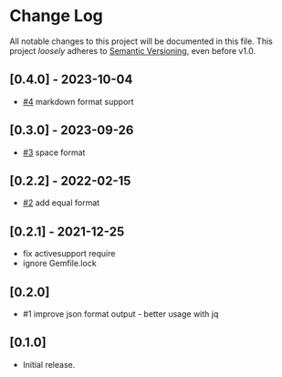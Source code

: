 # Change Log

All notable changes to this project will be documented in this file.
This project *loosely* adheres to [Semantic Versioning](http://semver.org/), even before v1.0.

## [0.4.0] - 2023-10-04
- [#4](https://github.com/boltops-tools/cli-format/pull/4) markdown format support

## [0.3.0] - 2023-09-26
- [#3](https://github.com/boltops-tools/cli-format/pull/3) space format

## [0.2.2] - 2022-02-15
- [#2](https://github.com/boltops-tools/cli-format/pull/2) add equal format

## [0.2.1] - 2021-12-25
- fix activesupport require
- ignore Gemfile.lock

## [0.2.0]
- #1 improve json format output - better usage with jq

## [0.1.0]
- Initial release.
